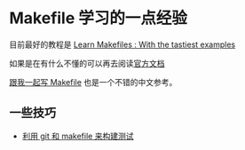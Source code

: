 # Makefile 学习的一点经验
目前最好的教程是 [Learn Makefiles : With the tastiest examples](https://makefiletutorial.com/#getting-started)

如果是在有什么不懂的可以再去阅读[官方文档](https://www.gnu.org/software/make/manual/html_node/index.html)

[跟我一起写 Makefile](https://github.com/seisman/how-to-write-makefile) 也是一个不错的中文参考。
## 一些技巧
- [利用 git 和 makefile 来构建测试](https://chrismorgan.info/blog/make-and-git-diff-test-harness/)
